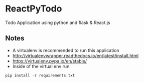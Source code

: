 # ReactPyTodo
Todo Application using python and flask &amp; React.js

## Notes
- A virtualenv is recommended to run this application
- http://virtualenvwrapper.readthedocs.io/en/latest/install.html
- https://virtualenv.pypa.io/en/stable/
- Inside of the virtual env run:
```python
pip install -r requirements.txt 
